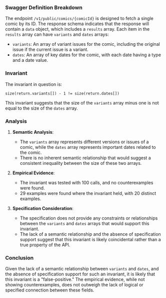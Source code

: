 ### Swagger Definition Breakdown

The endpoint `/v1/public/comics/{comicId}` is designed to fetch a single comic by its ID. The response schema indicates that the response will contain a `data` object, which includes a `results` array. Each item in the `results` array can have `variants` and `dates` arrays:

- `variants`: An array of variant issues for the comic, including the original issue if the current issue is a variant.
- `dates`: An array of key dates for the comic, with each date having a type and a date value.

### Invariant

The invariant in question is:

`size(return.variants[]) - 1 != size(return.dates[])`

This invariant suggests that the size of the `variants` array minus one is not equal to the size of the `dates` array.

### Analysis

1. **Semantic Analysis**:
   - The `variants` array represents different versions or issues of a comic, while the `dates` array represents important dates related to the comic.
   - There is no inherent semantic relationship that would suggest a consistent inequality between the size of these two arrays.

2. **Empirical Evidence**:
   - The invariant was tested with 100 calls, and no counterexamples were found.
   - 29 examples were found where the invariant held, with 20 distinct examples.

3. **Specification Consideration**:
   - The specification does not provide any constraints or relationships between the `variants` and `dates` arrays that would support this invariant.
   - The lack of a semantic relationship and the absence of specification support suggest that this invariant is likely coincidental rather than a true property of the API.

### Conclusion

Given the lack of a semantic relationship between `variants` and `dates`, and the absence of specification support for such an invariant, it is likely that this invariant is a "false-positive." The empirical evidence, while not showing counterexamples, does not outweigh the lack of logical or specified connection between these fields.
